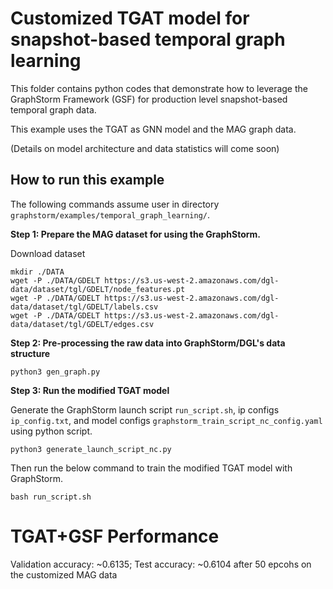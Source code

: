 # Customized TGAT model for snapshot-based temporal graph learning

This folder contains python codes that demonstrate how to leverage the GraphStorm Framework (GSF) for production level snapshot-based temporal graph data.

This example uses the TGAT as GNN model and the MAG graph data.

(Details on model architecture and data statistics will come soon)

## How to run this example

The following commands assume user in directory `graphstorm/examples/temporal_graph_learning/`.

**Step 1: Prepare the MAG dataset for using the GraphStorm.**

Download dataset
```
mkdir ./DATA
wget -P ./DATA/GDELT https://s3.us-west-2.amazonaws.com/dgl-data/dataset/tgl/GDELT/node_features.pt
wget -P ./DATA/GDELT https://s3.us-west-2.amazonaws.com/dgl-data/dataset/tgl/GDELT/labels.csv
wget -P ./DATA/GDELT https://s3.us-west-2.amazonaws.com/dgl-data/dataset/tgl/GDELT/edges.csv
```

**Step 2: Pre-processing the raw data into GraphStorm/DGL's data structure**

```
python3 gen_graph.py
```

**Step 3: Run the modified TGAT model**

Generate the GraphStorm launch script `run_script.sh`, ip configs `ip_config.txt`, and model configs `graphstorm_train_script_nc_config.yaml` using python script.
```
python3 generate_launch_script_nc.py
```

Then run the below command to train the modified TGAT model with GraphStorm.
```
bash run_script.sh
```

# TGAT+GSF Performance

Validation accuracy: ~0.6135; Test accuracy: ~0.6104 after 50 epcohs on the customized MAG data